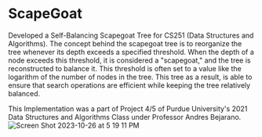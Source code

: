 # ScapeGoat

Developed a Self-Balancing Scapegoat Tree for CS251 (Data Structures and Algorithms).
The concept behind the scapegoat tree is to reorganize the tree whenever its depth exceeds a specified threshold. When the depth of a node exceeds this threshold, it is considered a "scapegoat," 
and the tree is reconstructed to balance it. This threshold is often set to a value like the logarithm of the number of nodes in the tree. This tree as a result, is able to ensure that search operations are
efficient while keeping the tree relatively balanced.

This Implementation was a part of Project 4/5 of Purdue University's 2021 Data Structures and Algorithms Class under Professor Andres Bejarano.
![Screen Shot 2023-10-26 at 5 19 11 PM](https://github.com/DavidJYChoi/ScapeGoat/assets/82757181/5b81d908-3e14-4c45-91ea-d038608371bd)

